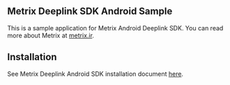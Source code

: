 ## Metrix Deeplink SDK Android Sample

This is a sample application for Metrix Android Deeplink SDK. You can read more about Metrix at [metrix.ir](https://metrix.ir).

## Installation
See Metrix Deeplink Android SDK installation document [here](https://docs.metrix.ir/deeplink/android).


